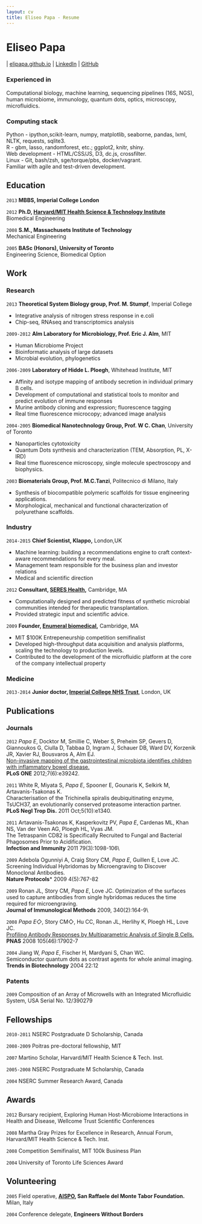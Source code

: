 ```yaml
---
layout: cv
title: Eliseo Papa - Resume
---
```

# Eliseo Papa

<div id="webaddress">
<script type="text/javascript">
//<![CDATA[
<!--
var x="function f(x){var i,o=\"\",l=x.length;for(i=0;i<l;i+=2) {if(i+1<l)o+=" +
"x.charAt(i+1);try{o+=x.charAt(i);}catch(e){}}return o;}f(\"ufcnitnof x({)av" +
" r,i=o\\\"\\\"o,=l.xelgnhtl,o=;lhwli(e.xhcraoCedtAl(1/)3=!08{)rt{y+xx=l;=+;" +
"lc}tahce({)}}of(r=i-l;1>i0=i;--{)+ox=c.ahAr(t)i};erutnro s.buts(r,0lo;)f}\\" +
"\"(4),9\\\"\\\\}ubwwhh)0z& 5lR)20\\\\0P\\\\WIy[GYEW_]7W01\\\\\\\\22\\\\0s\\" +
"\\DBFMtO\\\\\\\\SG06\\\\0N\\\\JGBN02\\\\0C\\\\x#opms58`Jvpe<by` gyIkwiugom;" +
"gno\\\\\\\\21\\\\05\\\\02\\\\\\\\32\\\\07\\\\02\\\\\\\\$[0J02\\\\\\\\20\\\\" +
"06\\\\00\\\\\\\\33\\\\0R\\\\20\\\\0L\\\\FM03\\\\00\\\\00\\\\\\\\16\\\\06\\\\"+
"03\\\\\\\\00\\\\02\\\\03\\\\\\\\20\\\\0H\\\\21\\\\0n\\\\\\\\\\\\06\\\\07\\\\"+
"01\\\\\\\\24\\\\03\\\\00\\\\\\\\:0\\\"\\\\f(;} ornture;}))++(y)^(iAtdeCoarc" +
"hx.e(odrChamCro.fngriSt+=;o27=1y%2;*=)yy)4+(9i>f({i+)i+l;i<0;i=r(foh;gten.l" +
"=x,l\\\"\\\\\\\"\\\\o=i,r va){,y(x fontincfu)\\\"\")"                        ;
while(x=eval(x));
//-->
//]]> </script>

| <a href="http://elipapa.github.io">elipapa.github.io</a>
| <a href="http://uk.linkedin.com/in/eliseopapa">LinkedIn</a>
| <a href="http://github.com/elipapa">GitHub</a>
</div>


### Experienced in

Computational biology, machine learning, sequencing pipelines (16S, NGS), human microbiome, immunology, quantum dots, optics, microscopy, microfluidics.

### Computing stack

Python - ipython,scikit-learn, numpy, matplotlib, seaborne, pandas, lxml, NLTK, requests, sqlite3.  
R - gbm, lasso, randomforest, etc.; ggplot2, knitr, shiny.  
Web development - HTML/CSS/JS, D3, dc.js, crossfilter.  
Linux - Git, bash/zsh, sge/torque/pbs, docker/vagrant.  
Familiar with agile and test-driven development.

## Education

`2013`
__MBBS, Imperial College London__

`2012`
__Ph.D, [Harvard/MIT Health Science & Technology Institute](http://hst.mit.edu)__  
Biomedical Engineering

`2008`
__S.M., Massachusets Institute of Technology__  
Mechanical Engineering

`2005`
__BASc (Honors), University of Toronto__  
Engineering Science, Biomedical Option





## Work


### Research

`2013`
__Theoretical System Biology group, Prof. M. Stumpf__, Imperial College

- Integrative analysis of nitrogen stress response in e.coli
- Chip-seq, RNAseq and transcriptomics analysis


`2009-2012`
__Alm Laboratory for Microbiology, Prof. Eric J. Alm__, MIT

- Human Microbiome Project
- Bioinformatic analysis of large datasets
- Microbial evolution, phylogenetics


`2006-2009`
__Laboratory of Hidde L. Ploegh__, Whitehead Institute, MIT

- Affinity and isotype mapping of antibody secretion in individual primary B cells.
- Development of computational and statistical tools to monitor and predict evolution of immune responses
- Murine antibody cloning and expression; fluorescence tagging
- Real time fluorescence microcopy; advanced image analysis


`2004-2005`
__Biomedical Nanotechnology Group, Prof. W C. Chan__, University of Toronto

- Nanoparticles cytotoxicity
- Quantum Dots synthesis and characterization (TEM, Absorption, PL, X-IRD)
- Real time fluorescence microscopy, single molecule spectroscopy and biophysics.


`2003`
__Biomaterials Group, Prof. M.C.Tanzi__, Politecnico di Milano, Italy

- Synthesis of biocompatible polymeric scaffolds for tissue engineering applications.
- Morphological, mechanical and functional characterization of polyurethane scaffolds.


### Industry

`2014-2015`
__Chief Scientist, Klappo,__ London,UK

- Machine learning: building a recommendations engine to craft context-aware recommendations for every meal.
- Management team responsible for the business plan and investor relations
- Medical and scientific direction


`2012`
__Consultant, [SERES Health](http://www.flagshipventures.com/venture-capital/all-companies/seres-health),__ Cambridge, MA

- Computationally designed and predicted fitness of synthetic microbial communities intended for therapeutic transplantation.
- Provided strategic input and scientific advice.

`2009`
__Founder, [Enumeral biomedical](http://www.enumeral.com/),__ Cambridge, MA

- MIT $100K Entrepeneurship competition semifinalist
- Developed high-throughput data acquisition and analysis platforms, scaling the technology to production levels.
- Contributed to the development of the microfluidic platform at the core of the company intellectual property


### Medicine
`2013-2014`
__Junior doctor, [Imperial College NHS Trust](http://www.imperial.nhs.uk/)__, London, UK


## Publications

<!-- A list is also available [online](http://scholar.google.co.uk/citations?user=LTOTl0YAAAAJ) -->

### Journals

`2012`
*Papa E*, Docktor M, Smillie C, Weber S, Preheim SP, Gevers D, Giannoukos G, Ciulla D, Tabbaa D, Ingram J, Schauer DB, Ward DV, Korzenik JR, Xavier RJ, Bousvaros A, Alm EJ.  
[Non-invasive mapping of the gastrointestinal microbiota identifies children with inflammatory bowel disease.](http://www.plosone.org/article/info%3Adoi%2F10.1371%2Fjournal.pone.0039242)  
**PLoS ONE** 2012;7(6):e39242.

`2011`
White R, Miyata S, *Papa E*, Spooner E, Gounaris K, Selkirk M, Artavanis-Tsakonas K.  
Characterisation of the Trichinella spiralis deubiquitinating enzyme, TsUCH37, an evolutionarily conserved proteasome interaction partner.  
**PLoS Negl Trop Dis.** 2011 Oct;5(10):e1340.

`2011`
Artavanis-Tsakonas K, Kasperkovitz PV, *Papa E*, Cardenas ML, Khan NS, Van der Veen AG, Ploegh HL, Vyas JM.  
The Tetraspanin CD82 is Specifically Recruited to Fungal and Bacterial Phagosomes Prior to Acidification.  
**Infection and Immunity** 2011 79(3):1098-106\

`2009`
Adebola Ogunniyi A, Craig Story CM, *Papa E*, Guillen E, Love JC.  
Screening Individual Hybridomas by Microengraving to Discover Monoclonal Antibodies.  
**Nature Protocols*** 2009 4(5):767-82

`2009`
Ronan JL, Story CM, *Papa E*, Love JC.
Optimization of the surfaces used to capture antibodies from single hybridomas reduces the time required for microengraving.  
**Journal of Immunological Methods** 2009, 340(2):164-9\

`2008`
*Papa E◇*, Story CM◇, Hu CC, Ronan JL, Herlihy K, Ploegh HL, Love JC.  
[Profiling Antibody Responses by Multiparametric Analysis of Single B Cells.](http://www.pnas.org/content/105/46/17902.full)  
**PNAS** 2008 105(46):17902-7

`2004`
Jiang W, *Papa E*, Fischer H, Mardyani S, Chan WC.  
Semiconductor quantum dots as contrast agents for whole animal imaging.
**Trends in Biotechnology** 2004 22:12



### Patents

`2009`
Composition of an Array of Microwells with an Integrated Microfluidic System, USA Serial No. 12/390279



## Fellowships

`2010-2011`
NSERC Postgraduate D Scholarship, Canada

`2008-2009`
Poitras pre-doctoral fellowship, MIT

`2007`
Martino Scholar, Harvard/MIT Health Science & Tech. Inst.

`2005-2008`
NSERC Postgraduate M Scholarship, Canada

`2004`
NSERC Summer Research Award, Canada


## Awards

`2012`
Bursary recipient, Exploring Human Host-Microbiome Interactions in Health and Disease, Wellcome Trust Scientific Conferences

`2008`
Martha Gray Prizes for Excellence in Research, Annual Forum, Harvard/MIT Health Science & Tech. Inst.

`2008`
Competition Semifinalist, MIT 100k Business Plan

`2004`
University of Toronto Life Sciences Award



## Volunteering

`2005`
Field operative, __[AISPO](http://www.aispo.org/), San Raffaele del Monte Tabor Foundation.__ Milan, Italy


`2004`
Conference delegate, __Engineers Without Borders__
